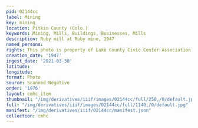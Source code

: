 ```yaml
---
pid: 02144cc
label: Mining
key: mining
location: Pitkin County (Colo.)
keywords: Mining, Mills, Buildings, Businesses, Mills
description: Ruby mill at Ruby mine, 1947
named_persons: 
rights: This photo is property of Lake County Civic Center Association.
creation_date: '1947'
ingest_date: '2021-03-30'
latitude: 
longitude: 
format: Photo
source: Scanned Negative
order: '1976'
layout: cmhc_item
thumbnail: "/img/derivatives/iiif/images/02144cc/full/250,/0/default.jpg"
full: "/img/derivatives/iiif/images/02144cc/full/1140,/0/default.jpg"
manifest: "/img/derivatives/iiif/02144cc/manifest.json"
collection: cmhc
---
```

